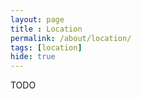 ```yaml
--- 
layout: page
title : Location
permalink: /about/location/
tags: [location]
hide: true
---
```


TODO

